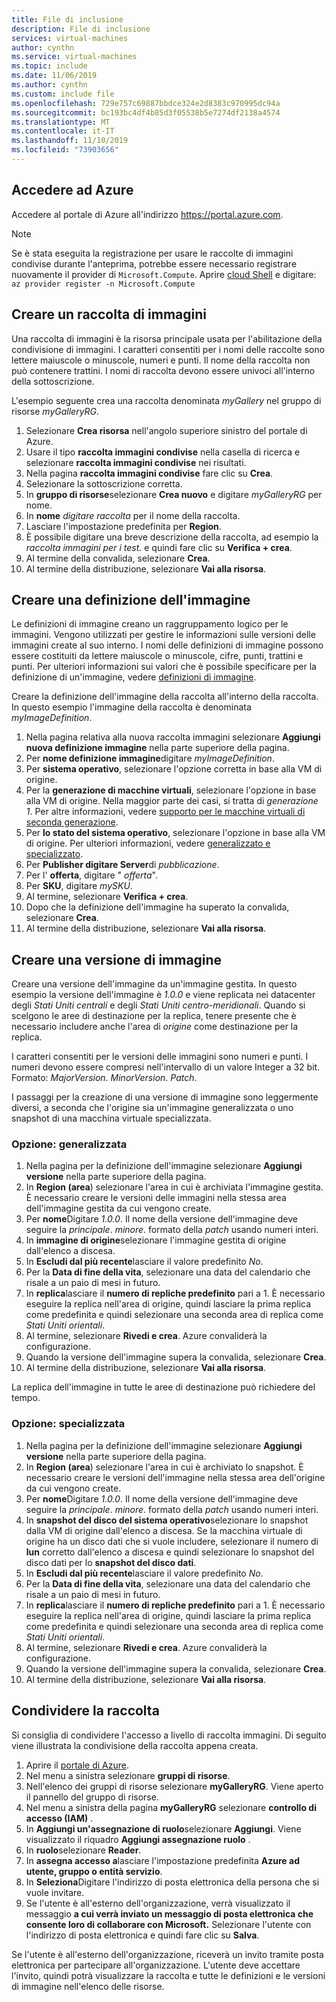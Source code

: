 ```yaml
---
title: File di inclusione
description: File di inclusione
services: virtual-machines
author: cynthn
ms.service: virtual-machines
ms.topic: include
ms.date: 11/06/2019
ms.author: cynthn
ms.custom: include file
ms.openlocfilehash: 729e757c69887bbdce324e2d8383c970995dc94a
ms.sourcegitcommit: bc193bc4df4b85d3f05538b5e7274df2138a4574
ms.translationtype: MT
ms.contentlocale: it-IT
ms.lasthandoff: 11/10/2019
ms.locfileid: "73903656"
---
```

## <a name="sign-in-to-azure"></a>Accedere ad Azure 

Accedere al portale di Azure all'indirizzo https://portal.azure.com.

> [!NOTE]
> Se è stata eseguita la registrazione per usare le raccolte di immagini condivise durante l'anteprima, potrebbe essere necessario registrare nuovamente il provider di `Microsoft.Compute`. Aprire [cloud Shell](https://shell.azure.com/bash) e digitare: `az provider register -n Microsoft.Compute`

## <a name="create-an-image-gallery"></a>Creare un raccolta di immagini

Una raccolta di immagini è la risorsa principale usata per l'abilitazione della condivisione di immagini. I caratteri consentiti per i nomi delle raccolte sono lettere maiuscole o minuscole, numeri e punti. Il nome della raccolta non può contenere trattini.  I nomi di raccolta devono essere univoci all'interno della sottoscrizione. 

L'esempio seguente crea una raccolta denominata *myGallery* nel gruppo di risorse *myGalleryRG*.

1. Selezionare **Crea risorsa** nell'angolo superiore sinistro del portale di Azure.
1. Usare il tipo **raccolta immagini condivise** nella casella di ricerca e selezionare **raccolta immagini condivise** nei risultati.
1. Nella pagina **raccolta immagini condivise** fare clic su **Crea**.
1. Selezionare la sottoscrizione corretta.
1. In **gruppo di risorse**selezionare **Crea nuovo** e digitare *myGalleryRG* per nome.
1. In **nome** *digitare raccolta* per il nome della raccolta.
1. Lasciare l'impostazione predefinita per **Region**.
1. È possibile digitare una breve descrizione della raccolta, ad esempio la *raccolta immagini per i test.* e quindi fare clic su **Verifica + crea**.
1. Al termine della convalida, selezionare **Crea**.
1. Al termine della distribuzione, selezionare **Vai alla risorsa**.
   
## <a name="create-an-image-definition"></a>Creare una definizione dell'immagine 

Le definizioni di immagine creano un raggruppamento logico per le immagini. Vengono utilizzati per gestire le informazioni sulle versioni delle immagini create al suo interno. I nomi delle definizioni di immagine possono essere costituiti da lettere maiuscole o minuscole, cifre, punti, trattini e punti. Per ulteriori informazioni sui valori che è possibile specificare per la definizione di un'immagine, vedere [definizioni di immagine](https://docs.microsoft.com/azure/virtual-machines/windows/shared-image-galleries#image-definitions).

Creare la definizione dell'immagine della raccolta all'interno della raccolta. In questo esempio l'immagine della raccolta è denominata *myImageDefinition*.

1. Nella pagina relativa alla nuova raccolta immagini selezionare **Aggiungi nuova definizione immagine** nella parte superiore della pagina. 
1. Per **nome definizione immagine**digitare *myImageDefinition*.
1. Per **sistema operativo**, selezionare l'opzione corretta in base alla VM di origine.
1. Per la **generazione di macchine virtuali**, selezionare l'opzione in base alla VM di origine. Nella maggior parte dei casi, si tratta di *generazione 1*. Per altre informazioni, vedere [supporto per le macchine virtuali di seconda generazione](https://docs.microsoft.com/azure/virtual-machines/windows/generation-2).
1. Per **lo stato del sistema operativo**, selezionare l'opzione in base alla VM di origine. Per ulteriori informazioni, vedere [generalizzato e specializzato](../articles/virtual-machines/linux/shared-image-galleries.md#generalized-and-specialized-images).
1. Per **Publisher digitare Server**di *pubblicazione*. 
1. Per l' **offerta**, digitare " *offerta*".
1. Per **SKU**, digitare *mySKU*.
1. Al termine, selezionare **Verifica + crea**.
1. Dopo che la definizione dell'immagine ha superato la convalida, selezionare **Crea**.
1. Al termine della distribuzione, selezionare **Vai alla risorsa**.


## <a name="create-an-image-version"></a>Creare una versione di immagine

Creare una versione dell'immagine da un'immagine gestita. In questo esempio la versione dell'immagine è *1.0.0* e viene replicata nei datacenter degli *Stati Uniti centrali* e degli *Stati Uniti centro-meridionali*. Quando si scelgono le aree di destinazione per la replica, tenere presente che è necessario includere anche l'area di *origine* come destinazione per la replica.

I caratteri consentiti per le versioni delle immagini sono numeri e punti. I numeri devono essere compresi nell'intervallo di un valore Integer a 32 bit. Formato: *MajorVersion*. *MinorVersion*. *Patch*.

I passaggi per la creazione di una versione di immagine sono leggermente diversi, a seconda che l'origine sia un'immagine generalizzata o uno snapshot di una macchina virtuale specializzata. 

### <a name="option-generalized"></a>Opzione: generalizzata

1. Nella pagina per la definizione dell'immagine selezionare **Aggiungi versione** nella parte superiore della pagina.
1. In **Region (area**) selezionare l'area in cui è archiviata l'immagine gestita. È necessario creare le versioni delle immagini nella stessa area dell'immagine gestita da cui vengono create.
1. Per **nome**Digitare *1.0.0*. Il nome della versione dell'immagine deve seguire la *principale*. *minore*. formato della *patch* usando numeri interi. 
1. In **immagine di origine**selezionare l'immagine gestita di origine dall'elenco a discesa.
1. In **Escludi dal più recente**lasciare il valore predefinito *No*.
1. Per la **Data di fine della vita**, selezionare una data del calendario che risale a un paio di mesi in futuro.
1. In **replica**lasciare il **numero di repliche predefinito** pari a 1. È necessario eseguire la replica nell'area di origine, quindi lasciare la prima replica come predefinita e quindi selezionare una seconda area di replica come *Stati Uniti orientali*.
1. Al termine, selezionare **Rivedi e crea**. Azure convaliderà la configurazione.
1. Quando la versione dell'immagine supera la convalida, selezionare **Crea**.
1. Al termine della distribuzione, selezionare **Vai alla risorsa**.

La replica dell'immagine in tutte le aree di destinazione può richiedere del tempo.

### <a name="option-specialized"></a>Opzione: specializzata

1. Nella pagina per la definizione dell'immagine selezionare **Aggiungi versione** nella parte superiore della pagina.
1. In **Region (area**) selezionare l'area in cui è archiviato lo snapshot. È necessario creare le versioni dell'immagine nella stessa area dell'origine da cui vengono create.
1. Per **nome**Digitare *1.0.0*. Il nome della versione dell'immagine deve seguire la *principale*. *minore*. formato della *patch* usando numeri interi. 
1. In **snapshot del disco del sistema operativo**selezionare lo snapshot dalla VM di origine dall'elenco a discesa. Se la macchina virtuale di origine ha un disco dati che si vuole includere, selezionare il numero di **lun** corretto dall'elenco a discesa e quindi selezionare lo snapshot del disco dati per lo **snapshot del disco dati**. 
1. In **Escludi dal più recente**lasciare il valore predefinito *No*.
1. Per la **Data di fine della vita**, selezionare una data del calendario che risale a un paio di mesi in futuro.
1. In **replica**lasciare il **numero di repliche predefinito** pari a 1. È necessario eseguire la replica nell'area di origine, quindi lasciare la prima replica come predefinita e quindi selezionare una seconda area di replica come *Stati Uniti orientali*.
1. Al termine, selezionare **Rivedi e crea**. Azure convaliderà la configurazione.
1. Quando la versione dell'immagine supera la convalida, selezionare **Crea**.
1. Al termine della distribuzione, selezionare **Vai alla risorsa**.

## <a name="share-the-gallery"></a>Condividere la raccolta

Si consiglia di condividere l'accesso a livello di raccolta immagini. Di seguito viene illustrata la condivisione della raccolta appena creata.

1. Aprire il [portale di Azure](https://portal.azure.com).
1. Nel menu a sinistra selezionare **gruppi di risorse**. 
1. Nell'elenco dei gruppi di risorse selezionare **myGalleryRG**. Viene aperto il pannello del gruppo di risorse.
1. Nel menu a sinistra della pagina **myGalleryRG** selezionare **controllo di accesso (IAM)** . 
1. In **Aggiungi un'assegnazione di ruolo**selezionare **Aggiungi**. Viene visualizzato il riquadro **Aggiungi assegnazione ruolo** . 
1. In **ruolo**selezionare **Reader**.
1. In **assegna accesso a**lasciare l'impostazione predefinita **Azure ad utente, gruppo o entità servizio**.
1. In **Seleziona**Digitare l'indirizzo di posta elettronica della persona che si vuole invitare.
1. Se l'utente è all'esterno dell'organizzazione, verrà visualizzato il messaggio **a cui verrà inviato un messaggio di posta elettronica che consente loro di collaborare con Microsoft.** Selezionare l'utente con l'indirizzo di posta elettronica e quindi fare clic su **Salva**.

Se l'utente è all'esterno dell'organizzazione, riceverà un invito tramite posta elettronica per partecipare all'organizzazione. L'utente deve accettare l'invito, quindi potrà visualizzare la raccolta e tutte le definizioni e le versioni di immagine nell'elenco delle risorse.

